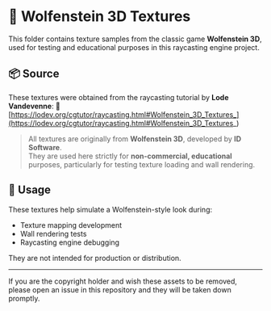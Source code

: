 # 🐺 Wolfenstein 3D Textures

This folder contains texture samples from the classic game **Wolfenstein 3D**, used for testing and educational purposes in this raycasting engine project.

## 📦 Source

These textures were obtained from the raycasting tutorial by **Lode Vandevenne**:
🔗 [https://lodev.org/cgtutor/raycasting.html#Wolfenstein_3D_Textures_](https://lodev.org/cgtutor/raycasting.html#Wolfenstein_3D_Textures_)

> All textures are originally from **Wolfenstein 3D**, developed by **ID Software**.  
> They are used here strictly for **non-commercial, educational** purposes, particularly for testing texture loading and wall rendering.

## 🧪 Usage

These textures help simulate a Wolfenstein-style look during:
- Texture mapping development
- Wall rendering tests
- Raycasting engine debugging

They are not intended for production or distribution.

---

If you are the copyright holder and wish these assets to be removed,  
please open an issue in this repository and they will be taken down promptly.
